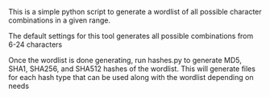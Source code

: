 This is a simple python script to generate a wordlist of all possible character
combinations in a given range.

The default settings for this tool generates all possible combinations from 6-24 
characters

Once the wordlist is done generating, run hashes.py to generate MD5, SHA1, SHA256, 
and SHA512 hashes of the wordlist. This will generate files for each hash type
that can be used along with the wordlist depending on needs
